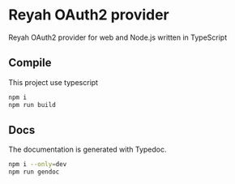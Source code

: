 # Reyah OAuth2 provider
Reyah OAuth2 provider for web and Node.js written in TypeScript

## Compile
This project use typescript

```bash
npm i
npm run build
```

## Docs
The documentation is generated with Typedoc.

```bash
npm i --only=dev
npm run gendoc
```